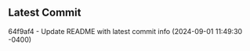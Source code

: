 
## Latest Commit
64f9af4 - Update README with latest commit info (2024-09-01 11:49:30 -0400) <Yunxi-Zhou>
